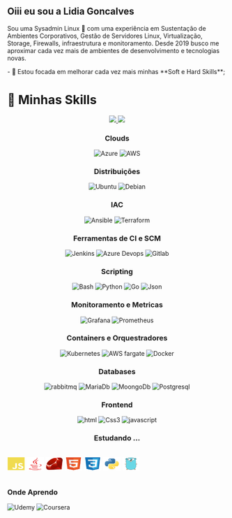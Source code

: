 ## Oiii eu sou a Lidia Goncalves 
 
 <p align="left"> 
  Sou uma Sysadmin Linux 🐧 com uma experiência em Sustentação de Ambientes Corporativos, Gestão de Servidores Linux, Virtualização, Storage, Firewalls, infraestrutura e monitoramento. Desde 2019 busco me aproximar cada vez mais de ambientes de desenvolvimento e tecnologias novas. 
</p>
- 🦾 Estou focada em melhorar cada vez mais minhas **Soft e Hard Skills**;

   <h1> 🚀 Minhas Skills</h1>

<div align="center">
  <a href="https://github.com/LhyGoncalves">
  <img height="180em" src="https://github-readme-stats.vercel.app/api?username=lhygoncalves&show_icons=false&theme=dark&include_all_commits=true&count_private=true"/>
  <img height="160em" src="https://github-readme-stats.vercel.app/api/top-langs/?username=lhygoncalves&layout=compact&langs_count=7&theme=dracula"/>
    
  </a>

  <br/>
  <h3> Clouds </h3>

  ![Azure](https://img.shields.io/badge/microsoft%20azure-0089D6?style=for-the-badge&logo=microsoft-azure&logoColor=white)
  ![AWS](https://img.shields.io/badge/Amazon_AWS-232F3E?style=for-the-badge&logo=amazon-aws&logoColor=white)
  
   <h3> Distribuições </h3>

  ![Ubuntu](https://img.shields.io/badge/Ubuntu-E95420?style=for-the-badge&logo=ubuntu&logoColor=white)
  ![Debian](https://img.shields.io/badge/Debian-A81D33?style=for-the-badge&logo=debian&logoColor=white)
  
  <h3> IAC </h3>

  ![Ansible](https://img.shields.io/badge/Ansible-000000?style=for-the-badge&logo=ansible&logoColor=white)
  ![Terraform](https://img.shields.io/badge/Terraform-330F62?style=for-the-badge&logo=Terraform&logoColor=white)
  
  <h3> Ferramentas de CI e SCM</h3>

  ![Jenkins](https://img.shields.io/badge/Jenkins-D24939?style=for-the-badge&logo=Jenkins&logoColor=white)
  ![Azure Devops](https://img.shields.io/badge/Azure_Devops-0089D6?style=for-the-badge&logo=AzureDevops&logoColor=white)
  ![Gitlab](https://img.shields.io/badge/GitLab_ci-330F63?style=for-the-badge&logo=gitlab&logoColor=white)
  
   <h3> Scripting </h3>
 
  ![Bash](https://img.shields.io/badge/Shell_Script-121011?style=for-the-badge&logo=gnu-bash&logoColor=white)
  ![Python](https://img.shields.io/badge/Python-3776AB?style=for-the-badge&logo=python&logoColor=white)
  ![Go](https://img.shields.io/badge/Go-00ADD8?style=for-the-badge&logo=go&logoColor=white)
  ![Json](https://img.shields.io/badge/json-5E5C5C?style=for-the-badge&logo=json&logoColor=white)
  
  <h3> Monitoramento e Metricas</h3>

  ![Grafana](https://img.shields.io/badge/Grafana-F2F4F9?style=for-the-badge&logo=grafana&logoColor=orange&labelColor=F2F4F9)
  ![Prometheus](https://img.shields.io/badge/Prometheus-000000?style=for-the-badge&logo=prometheus&labelColor=000000)
  
  <h3> Containers e Orquestradores </h3>

  ![Kubernetes](https://img.shields.io/badge/kubernetes-326ce5.svg?&style=for-the-badge&logo=kubernetes&logoColor=white)
   ![AWS fargate](https://img.shields.io/badge/Amazon_Fargate-232F3E?style=for-the-badge&logo=amazon-aws&logoColor=white)
  ![Docker](https://img.shields.io/badge/Docker-2CA5E0?style=for-the-badge&logo=docker&logoColor=white)
  
  <h3> Databases </h3>
  
  ![rabbitmq](https://img.shields.io/badge/rabbitmq-%23FF6600.svg?&style=for-the-badge&logo=rabbitmq&logoColor=white)
   ![MariaDb](https://img.shields.io/badge/MariaDB-003545?style=for-the-badge&logo=mariadb&logoColor=white)
  ![MoongoDb](https://img.shields.io/badge/MongoDB-4EA94B?style=for-the-badge&logo=mongodb&logoColor=white)
  ![Postgresql](https://img.shields.io/badge/PostgreSQL-316192?style=for-the-badge&logo=postgresql&logoColor=white)
 
  
   <h3> Frontend </h3>
  
  ![html](https://img.shields.io/badge/HTML5-E34F26?style=for-the-badge&logo=html5&logoColor=white)
  ![Css3](https://img.shields.io/badge/CSS3-1572B6?style=for-the-badge&logo=css3&logoColor=white)
  ![javascript](https://img.shields.io/badge/JavaScript-323330?style=for-the-badge&logo=javascript&logoColor=F7DF1E)

  
<h3> Estudando ... </h3>
  </div>
<div style="display: inline_block"><br>
  <img align="center" alt="Rafa-Js" height="30" width="40" src="https://raw.githubusercontent.com/devicons/devicon/master/icons/javascript/javascript-plain.svg">
  <img align="center" alt="Rafa-Java" height="30" width="40" src="https://raw.githubusercontent.com/devicons/devicon/master/icons/java/java-plain.svg">
  <img align="center" alt="Rafa-Rubyt" height="30" width="40" src="https://raw.githubusercontent.com/devicons/devicon/master/icons/ruby/ruby-original.svg">
  <img align="center" alt="Rafa-HTML" height="30" width="40" src="https://raw.githubusercontent.com/devicons/devicon/master/icons/html5/html5-original.svg">
  <img align="center" alt="Rafa-CSS" height="30" width="40" src="https://raw.githubusercontent.com/devicons/devicon/master/icons/css3/css3-original.svg">
  <img align="center" alt="Rafa-Python" height="30" width="40" src="https://raw.githubusercontent.com/devicons/devicon/master/icons/python/python-original.svg">
  <img align="center" alt="Rafa-Go" height="30" width="40" src="https://raw.githubusercontent.com/devicons/devicon/master/icons/go/go-original.svg">

</div>
<br/>

<h3> Onde Aprendo </h3>

![Udemy](https://img.shields.io/badge/Udemy-EC5252?style=for-the-badge&logo=Udemy&logoColor=white)
![Coursera](https://img.shields.io/badge/Coursera-0056D2?style=for-the-badge&logo=Coursera&logoColor=white)

    
  
  
 


